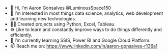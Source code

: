 - 👋 Hi, I’m Aaron Gonsalves @LuminousSpace150
- 👀 I’m interested in most things data science, analytics, web development and learning new technologies.
- 👨‍💻 Created projects using Python, Excel, Tableau.
- ⚙️ Like to learn and constantly improve ways to do things differently and efficiently.
- 🌱 I’m currently learning SSIS, Power BI and Google Cloud Platform.
- 📫 Reach me on: https://www.linkedin.com/in/aaron-gonsalves-r136a1

<!---
LuminousSpace150/LuminousSpace150 is a ✨ special ✨ repository because its `README.md` (this file) appears on your GitHub profile.
You can click the Preview link to take a look at your changes.
--->
